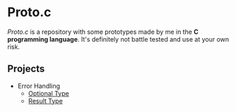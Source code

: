 # Proto.c

*Proto.c* is a repository with some prototypes made by me in the **C programming language**.
It's definitely not battle tested and use at your own risk.


## Projects

- Error Handling
  - [Optional Type](./error_handling/optional)
  - [Result Type](./error_handling/result)
